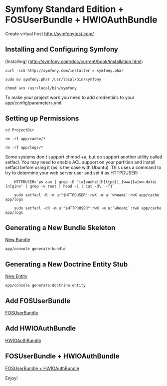 Symfony Standard Edition + FOSUserBundle + HWIOAuthBundle
=========================================================

Create virtual host http://symfonytest.com/

Installing and Configuring Symfony
----------------------------------

[Installing] (http://symfony.com/doc/current/book/installation.html)

`curl -LsS http://symfony.com/installer > symfony.phar`

`sudo mv symfony.phar /usr/local/bin/symfony`

`chmod a+x /usr/local/bin/symfony`

To make your project work you need to add credentials to your app/config/parameters.yml.

Setting up Permissions
----------------------

`cd ProjectDir`

`rm -rf app/cache/*`

`rm -rf app/logs/*`

Some systems don't support chmod +a, but do support another utility called setfacl. 
You may need to enable ACL support on your partition and install setfacl before using it (as is the case with Ubuntu). 
This uses a command to try to determine your web server user and set it as HTTPDUSER:

        HTTPDUSER=`ps aux | grep -E '[a]pache|[h]ttpd|[_]www|[w]ww-data|[n]ginx' | grep -v root | head -1 | cut -d\  -f1`
        
        sudo setfacl -R -m u:"$HTTPDUSER":rwX -m u:`whoami`:rwX app/cache app/logs
        
        sudo setfacl -dR -m u:"$HTTPDUSER":rwX -m u:`whoami`:rwX app/cache app/logs


Generating a New Bundle Skeleton
--------------------------------

[New Bundle](http://symfony.com/doc/current/bundles/SensioGeneratorBundle/commands/generate_bundle.html)

`app/console generate:bundle`

Generating a New Doctrine Entity Stub
-------------------------------------

[New Entity](http://symfony.com/doc/current/bundles/SensioGeneratorBundle/commands/generate_doctrine_entity.html)

`app/console generate:doctrine:entity`

Add FOSUserBundle
-----------------

[FOSUserBundle](https://github.com/FriendsOfSymfony/FOSUserBundle)

Add HWIOAuthBundle
------------------

[HWIOAuthBundle](https://github.com/hwi/HWIOAuthBundle)

FOSUserBundle + HWIOAuthBundle
------------------------------

[FOSUserBundle + HWIOAuthBundle](https://gist.github.com/danvbe/4476697)

Enjoy!
